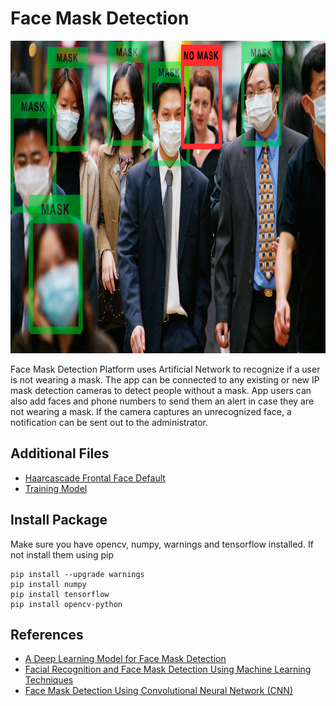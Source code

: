 # Face Mask Detection
<img src="https://github.com/Bayunova28/Face_Mask_Detection/blob/main/Images/mask-detection-sample.jpg" height="500" width="1000">

Face Mask Detection Platform uses Artificial Network to recognize if a user is not wearing a mask.  The app can be connected to any existing or new IP mask detection cameras 
to detect people without a mask. App users can also add faces and phone numbers to send them an alert in case they are not wearing a mask. If the camera captures an unrecognized 
face, a notification can be sent out to the administrator.

## Additional Files
* [Haarcascade Frontal Face Default](https://github.com/Bayunova28/Face_Mask_Detection/blob/main/haarcascade_frontalface_default.xml)
* [Training Model](https://github.com/Bayunova28/Face_Mask_Detection/blob/main/TrainingModel.h5)

## Install Package
Make sure you have opencv, numpy, warnings and tensorflow  installed. If not install them using pip
```
pip install --upgrade warnings
pip install numpy
pip install tensorflow
pip install opencv-python
```

## References
* [A Deep Learning Model for Face Mask Detection](https://www.researchgate.net/profile/Abd-El-Aziz-Ahmed-3/publication/355827770_A_Deep_Learning_Model_for_Face_Mask_Detection/links/618055feeef53e51e119c57d/A-Deep-Learning-Model-for-Face-Mask-Detection.pdf)
* [Facial Recognition and Face Mask Detection Using Machine Learning Techniques](https://digitalcommons.montclair.edu/cgi/viewcontent.cgi?article=1729&context=etd)
* [Face Mask Detection Using Convolutional Neural Network (CNN)](https://easychair.org/publications/preprint_download/91Sc)
